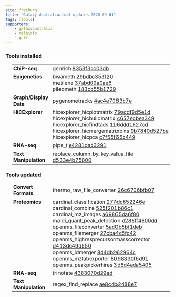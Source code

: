 ```yaml
---
site: freiburg
title: 'Galaxy Australia tool updates 2020-09-01'
tags: [tools]
supporters:
    - galaxyaustralia
    - melbinfo
    - qcif
---
```



<style>
  table {
    width: 100%;
    margin: 10px 20px;
  }
  table th {
    display: none;
  }
  td {
    padding: 3px 5px;
  }
  tr td:nth-child(1) {
    vertical-align: top;
    width: 25%;
  }
</style>

### Tools installed

| Section | Tool |
|---------|-----|
| **ChiP-seq** | genrich [8353f3cc03db](https://toolshed.g2.bx.psu.edu/view/iuc/genrich/8353f3cc03db) |
| **Epigenetics** | bwameth [29bdbc353f20](https://toolshed.g2.bx.psu.edu/view/iuc/bwameth/29bdbc353f20)<br/>metilene [37abd09a0ae6](https://toolshed.g2.bx.psu.edu/view/rnateam/metilene/37abd09a0ae6)<br/>pileometh [183cb55b1729](https://toolshed.g2.bx.psu.edu/view/bgruening/pileometh/183cb55b1729) |
| **Graph/Display Data** | pygenometracks [4ac4e7083b7e](https://toolshed.g2.bx.psu.edu/view/iuc/pygenometracks/4ac4e7083b7e) |
| **HiCExplorer** | hicexplorer_hicplotmatrix [79acdf9d5e1d](https://toolshed.g2.bx.psu.edu/view/bgruening/hicexplorer_hicplotmatrix/79acdf9d5e1d)<br/>hicexplorer_hicbuildmatrix [c657edbea349](https://toolshed.g2.bx.psu.edu/view/bgruening/hicexplorer_hicbuildmatrix/c657edbea349)<br/>hicexplorer_hicfindtads [116ddd1627cd](https://toolshed.g2.bx.psu.edu/view/bgruening/hicexplorer_hicfindtads/116ddd1627cd)<br/>hicexplorer_hicmergematrixbins [9b7840d527be](https://toolshed.g2.bx.psu.edu/view/bgruening/hicexplorer_hicmergematrixbins/9b7840d527be)<br/>hicexplorer_hicpca [c7f55f65b449](https://toolshed.g2.bx.psu.edu/view/bgruening/hicexplorer_hicpca/c7f55f65b449) |
| **RNA-seq** | pipe_t [e4281dad3291](https://toolshed.g2.bx.psu.edu/view/davidecangelosi/pipe_t/e4281dad3291) |
| **Text Manipulation** | replace_column_by_key_value_file [d533e4b75800](https://toolshed.g2.bx.psu.edu/view/bgruening/replace_column_by_key_value_file/d533e4b75800) |

### Tools updated

| Section | Tool |
|---------|-----|
| **Convert Formats** | thermo_raw_file_converter [26c6706bfb07](https://toolshed.g2.bx.psu.edu/view/galaxyp/thermo_raw_file_converter/26c6706bfb07) |
| **Proteomics** | cardinal_classification [277dc652246e](https://toolshed.g2.bx.psu.edu/view/galaxyp/cardinal_classification/277dc652246e)<br/>cardinal_combine [525f201b86c1](https://toolshed.g2.bx.psu.edu/view/galaxyp/cardinal_combine/525f201b86c1)<br/>cardinal_mz_images [a69865da6f80](https://toolshed.g2.bx.psu.edu/view/galaxyp/cardinal_mz_images/a69865da6f80)<br/>maldi_quant_peak_detection [d286ff4600dd](https://toolshed.g2.bx.psu.edu/view/galaxyp/maldi_quant_peak_detection/d286ff4600dd)<br/>openms_fileconverter [5ad0b5bf1deb](https://toolshed.g2.bx.psu.edu/view/galaxyp/openms_fileconverter/5ad0b5bf1deb)<br/>openms_filemerger [27cba4c5fc42](https://toolshed.g2.bx.psu.edu/view/galaxyp/openms_filemerger/27cba4c5fc42)<br/>openms_highresprecursormasscorrector [d413dc49d650](https://toolshed.g2.bx.psu.edu/view/galaxyp/openms_highresprecursormasscorrector/d413dc49d650)<br/>openms_idmerger [8d4db262964c](https://toolshed.g2.bx.psu.edu/view/galaxyp/openms_idmerger/8d4db262964c)<br/>openms_mztabexporter [8098330f6d91](https://toolshed.g2.bx.psu.edu/view/galaxyp/openms_mztabexporter/8098330f6d91)<br/>openms_peakpickerhires [3d8d4ada5405](https://toolshed.g2.bx.psu.edu/view/galaxyp/openms_peakpickerhires/3d8d4ada5405) |
| **RNA-seq** | trinotate [4383070d29ed](https://toolshed.g2.bx.psu.edu/view/iuc/trinotate/4383070d29ed) |
| **Text Manipulation** | regex_find_replace [ae8c4b2488e7](https://toolshed.g2.bx.psu.edu/view/galaxyp/regex_find_replace/ae8c4b2488e7) |
